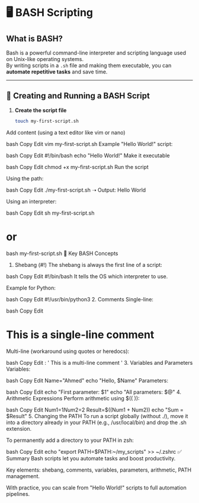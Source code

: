 # 🖥️ BASH Scripting

## What is BASH?
Bash is a powerful command-line interpreter and scripting language used on Unix-like operating systems.  
By writing scripts in a `.sh` file and making them executable, you can **automate repetitive tasks** and save time.

---

## 📜 Creating and Running a BASH Script

1. **Create the script file**  
   ```bash
   touch my-first-script.sh
Add content (using a text editor like vim or nano)

bash
Copy
Edit
vim my-first-script.sh
Example "Hello World!" script:

bash
Copy
Edit
#!/bin/bash
echo "Hello World!"
Make it executable

bash
Copy
Edit
chmod +x my-first-script.sh
Run the script

Using the path:

bash
Copy
Edit
./my-first-script.sh
➝ Output: Hello World

Using an interpreter:

bash
Copy
Edit
sh my-first-script.sh
# or
bash my-first-script.sh
🔑 Key BASH Concepts
1. Shebang (#!)
The shebang is always the first line of a script:

bash
Copy
Edit
#!/bin/bash
It tells the OS which interpreter to use.

Example for Python:

bash
Copy
Edit
#!/usr/bin/python3
2. Comments
Single-line:

bash
Copy
Edit
# This is a single-line comment
Multi-line (workaround using quotes or heredocs):

bash
Copy
Edit
: '
This is a
multi-line comment
'
3. Variables and Parameters
Variables:

bash
Copy
Edit
Name="Ahmed"
echo "Hello, $Name"
Parameters:

bash
Copy
Edit
echo "First parameter: $1"
echo "All parameters: $@"
4. Arithmetic Expressions
Perform arithmetic using $(( )):

bash
Copy
Edit
Num1=$1
Num2=$2
Result=$((Num1 + Num2))
echo "Sum = $Result"
5. Changing the PATH
To run a script globally (without ./), move it into a directory already in your PATH (e.g., /usr/local/bin) and drop the .sh extension.

To permanently add a directory to your PATH in zsh:

bash
Copy
Edit
echo "export PATH=$PATH:~/my_scripts" >> ~/.zshrc
✅ Summary
Bash scripts let you automate tasks and boost productivity.

Key elements: shebang, comments, variables, parameters, arithmetic, PATH management.

With practice, you can scale from "Hello World!" scripts to full automation pipelines.
